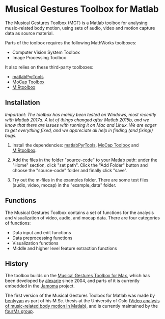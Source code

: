# Musical Gestures Toolbox for Matlab

The Musical Gestures Toolbox (MGT) is a Matlab toolbox for analysing music-related body motion, using sets of audio, video and motion capture data as source material.

Parts of the toolbox requires the following MathWorks toolboxes: 

- Computer Vision System Toolbox
- Image Processing Toolbox

It also relies on these third-party toolboxes:

- [matlabPyrTools](http://se.mathworks.com/matlabcentral/fileexchange/52571-matlabpyrtools)
- [MoCap Toolbox](https://www.jyu.fi/hytk/fi/laitokset/mutku/en/research/materials/mocaptoolbox)
- [MIRtoolbox](https://www.jyu.fi/hum/laitokset/musiikki/en/research/coe/materials/mirtoolbox)


## Installation

*Important: The toolbox has mainly been tested on Windows, most recently with Matlab 2017a. A lot of things changed after Matlab 2015b, and we know that there are issues with running it on Mac and Linux. We are eager to get everything fixed, and we appreciate all help in finding (and fixing!) bugs.*

1. Install the dependencies: [matlabPyrTools](http://se.mathworks.com/matlabcentral/fileexchange/52571-matlabpyrtools), [MoCap Toolbox](https://www.jyu.fi/hum/laitokset/musiikki/en/research/coe/materials/mocaptoolbox) and [MIRtoolbox](https://www.jyu.fi/hum/laitokset/musiikki/en/research/coe/materials/mirtoolbox).

2. Add the files in the folder "source-code" to your Matlab path: under the "Home" section, click "set path". Click the "Add Folder" button and choose the "source-code" folder and finally click "save".

3. Try out the m-files in the examples folder. There are some test files (audio, video, mocap) in the "example_data" folder.

## Functions

The Musical Gestures Toolbox contains a set of functions for the analysis and visualization of video, audio, and mocap data. There are four categories of functions:

- Data input and edit functions
- Data preprocessing functions
- Visualization functions
- Middle and higher level feature extraction functions


## History

The toolbox builds on the [Musical Gestures Toolbox for Max](http://www.uio.no/english/research/groups/fourms/downloads/software/musicalgesturestoolbox/), which has been developed by [alexarje](https://github.com/alexarje) since 2004, and parts of it is currently embedded in the [Jamoma](http://www.jamoma.org) project.

The first version of the Musical Gestures Toolbox for Matlab was made by [benlyyan](https://github.com/benlyyan) as part of his M.Sc. thesis at the University of Oslo ([Video analysis of music-related body motion in Matlab](https://www.duo.uio.no/handle/10852/51118)), and is currently maintained by the [fourMs group](https://github.com/fourMs).
